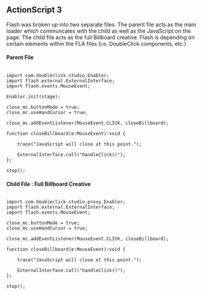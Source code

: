 ## ActionScript 3 ##

Flash was broken up into two separate files. The parent file acts as the main loader which communcates with the child as well as the JavaScript on the page. The child file acts as the full Billboard creative. Flash is depending on certain elements within the FLA files (i.e. DoubleClick components, etc.)


#### Parent File ####

```

import com.doubleclick.studio.Enabler; 
import flash.external.ExternalInterface;
import flash.events.MouseEvent;

Enabler.init(stage);

close_mc.buttonMode = true;
close_mc.useHandCursor = true;

close_mc.addEventListener(MouseEvent.CLICK, closeBillboard);

function closeBillboard(e:MouseEvent):void {
	
	trace("JavaScript will close at this point.");
	
	ExternalInterface.call("handleClick()");
};

stop();

```

#### Child File : Full Billboard Creative ####

```

import com.doubleclick.studio.proxy.Enabler;
import flash.external.ExternalInterface;
import flash.events.MouseEvent;

close_mc.buttonMode = true;
close_mc.useHandCursor = true;

close_mc.addEventListener(MouseEvent.CLICK, closeBillboard);

function closeBillboard(e:MouseEvent):void {
	
	trace("JavaScript will close at this point.");
	
	ExternalInterface.call("handleClick()");
};

stop();

```